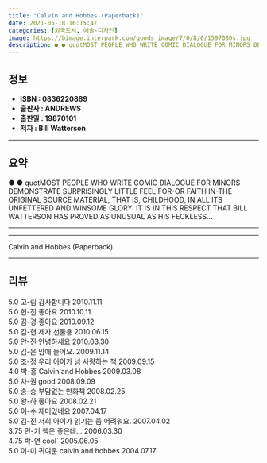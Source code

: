 ```yaml
---
title: "Calvin and Hobbes (Paperback)"
date: 2021-05-18 16:15:47
categories: [외국도서, 예술-디자인]
image: https://bimage.interpark.com/goods_image/7/0/8/0/1597080s.jpg
description: ● ● quotMOST PEOPLE WHO WRITE COMIC DIALOGUE FOR MINORS DEMONSTRATE SURPRISINGLY LITTLE FEEL FOR-OR FAITH IN-THE ORIGINAL SOURCE MATERIAL, THAT IS, CHILDHOOD,
---
```


## **정보**

- **ISBN : 0836220889**
- **출판사 : ANDREWS**
- **출판일 : 19870101**
- **저자 : Bill Watterson**

------



## **요약**

●  ●  quotMOST PEOPLE WHO WRITE COMIC DIALOGUE FOR MINORS DEMONSTRATE SURPRISINGLY LITTLE FEEL FOR-OR FAITH IN-THE ORIGINAL SOURCE MATERIAL, THAT IS, CHILDHOOD, IN ALL ITS UNFETTERED AND WINSOME GLORY. IT IS IN THIS RESPECT THAT BILL WATTERSON HAS PROVED AS UNUSUAL AS HIS FECKLESS... 

------



------


Calvin and Hobbes (Paperback) 

------


## **리뷰** 

5.0 고-림 감사합니다 2010.11.11 <br/>5.0 현-진 좋아요 2010.10.11 <br/>5.0 김-경 좋아요 2010.09.12 <br/>5.0 김-현 제자 선물용 2010.06.15 <br/>5.0 안-진 안녕하세요 2010.03.30 <br/>5.0 김-은 맘에 들어요. 2009.11.14 <br/>5.0 조-정 우리 아이가 넘 사랑하는 책 2009.09.15 <br/>4.0 박-홍 Calvin and Hobbes 2009.03.08 <br/>5.0 차-권 good 2008.09.09 <br/>5.0 송-승 부담없는 만화책  2008.02.25 <br/>5.0 왕-하 좋아요 2008.02.21 <br/>5.0 이-수 재미있네요 2007.04.17 <br/>5.0 김-진 저희 아이가 읽기는 좀 어려워요. 2007.04.02 <br/>3.75 민-기 책은 좋은데... 2006.03.30 <br/>4.75 박-연 cool` 2005.06.05 <br/>5.0 이-미 귀여운 calvin and hobbes 2004.07.17 <br/>